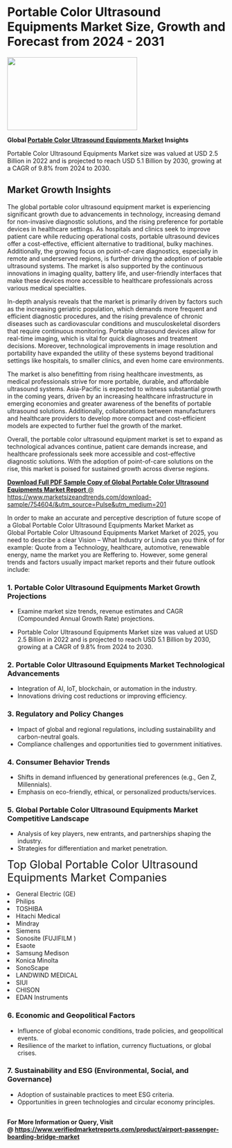<H1>Portable Color Ultrasound Equipments Market Size, Growth and Forecast from 2024 - 2031</H1><img class="aligncenter size-medium wp-image-584254" src="https://thirdeyenews.in/wp-content/uploads/2024/09/Global-Market-Research-300x168.jpeg" alt="" width="300" height="168" /><p><strong>Global&nbsp;<a href="https://www.marketsizeandtrends.com/download-sample/754604/&amp;utm_source=Pulse&amp;utm_medium=201">Portable Color Ultrasound Equipments Market</a> Insights</strong></p><p>Portable Color Ultrasound Equipments Market size was valued at USD 2.5 Billion in 2022 and is projected to reach USD 5.1 Billion by 2030, growing at a CAGR of 9.8% from 2024 to 2030.</p><p><h2>Market Growth Insights</h2> <p>The global portable color ultrasound equipment market is experiencing significant growth due to advancements in technology, increasing demand for non-invasive diagnostic solutions, and the rising preference for portable devices in healthcare settings. As hospitals and clinics seek to improve patient care while reducing operational costs, portable ultrasound devices offer a cost-effective, efficient alternative to traditional, bulky machines. Additionally, the growing focus on point-of-care diagnostics, especially in remote and underserved regions, is further driving the adoption of portable ultrasound systems. The market is also supported by the continuous innovations in imaging quality, battery life, and user-friendly interfaces that make these devices more accessible to healthcare professionals across various medical specialties.</p> <p><a href="#"></a></p> <p>In-depth analysis reveals that the market is primarily driven by factors such as the increasing geriatric population, which demands more frequent and efficient diagnostic procedures, and the rising prevalence of chronic diseases such as cardiovascular conditions and musculoskeletal disorders that require continuous monitoring. Portable ultrasound devices allow for real-time imaging, which is vital for quick diagnoses and treatment decisions. Moreover, technological improvements in image resolution and portability have expanded the utility of these systems beyond traditional settings like hospitals, to smaller clinics, and even home care environments.</p> <p>The market is also benefitting from rising healthcare investments, as medical professionals strive for more portable, durable, and affordable ultrasound systems. Asia-Pacific is expected to witness substantial growth in the coming years, driven by an increasing healthcare infrastructure in emerging economies and greater awareness of the benefits of portable ultrasound solutions. Additionally, collaborations between manufacturers and healthcare providers to develop more compact and cost-efficient models are expected to further fuel the growth of the market.</p> <p>Overall, the portable color ultrasound equipment market is set to expand as technological advances continue, patient care demands increase, and healthcare professionals seek more accessible and cost-effective diagnostic solutions. With the adoption of point-of-care solutions on the rise, this market is poised for sustained growth across diverse regions.</p> <p><a href="#"></p><p><span class=""><strong>Download Full PDF Sample Copy of Global Portable Color Ultrasound Equipments Market Report</strong> @ <a href="https://www.marketsizeandtrends.com/download-sample/754604/&amp;utm_source=Pulse&amp;utm_medium=201" target="_blank">https://www.marketsizeandtrends.com/download-sample/754604/&amp;utm_source=Pulse&amp;utm_medium=201</a></span></p><p>In order to make an accurate and perceptive description of future scope of a Global&nbsp;Portable Color Ultrasound Equipments Market Market as Global&nbsp;Portable Color Ultrasound Equipments Market Market of 2025, you need to describe a clear Vision &ndash; What Industry or Linda can you think of for example: Quote from a Technology, healthcare, automotive, renewable energy, name the market you are Reffering to. However, some general trends and factors usually impact market reports and their future outlook include:</p><h3>1.&nbsp;<strong>Portable Color Ultrasound Equipments Market Growth Projections</strong></h3><ul><li>Examine market size trends, revenue estimates and CAGR (Compounded Annual Growth Rate) projections.</li><li><p>Portable Color Ultrasound Equipments Market size was valued at USD 2.5 Billion in 2022 and is projected to reach USD 5.1 Billion by 2030, growing at a CAGR of 9.8% from 2024 to 2030.</p></li></ul><h3>2.&nbsp;<strong>Portable Color Ultrasound Equipments Market Technological Advancements</strong></h3><ul><li>Integration of AI, IoT, blockchain, or automation in the industry.</li><li>Innovations driving cost reductions or improving efficiency.</li></ul><h3>3.&nbsp;<strong>Regulatory and Policy Changes</strong></h3><ul><li>Impact of global and regional regulations, including sustainability and carbon-neutral goals.</li><li>Compliance challenges and opportunities tied to government initiatives.</li></ul><h3>4.&nbsp;<strong>Consumer Behavior Trends</strong></h3><ul><li>Shifts in demand influenced by generational preferences (e.g., Gen Z, Millennials).</li><li>Emphasis on eco-friendly, ethical, or personalized products/services.</li></ul><h3>5.&nbsp;<strong>Global Portable Color Ultrasound Equipments Market Competitive Landscape</strong></h3><ul><li>Analysis of key players, new entrants, and partnerships shaping the industry.</li><li>Strategies for differentiation and market penetration.</li></ul><p data-pm-slice="1 1 []"><span style="color: inherit; font-family: inherit; font-size: 25px;">Top Global Portable Color Ultrasound Equipments Market Companies</span></p><div class="" data-test-id=""><p><li>General Electric (GE)</li><li> Philips</li><li> TOSHIBA</li><li> Hitachi Medical</li><li> Mindray</li><li> Siemens</li><li> Sonosite (FUJIFILM )</li><li> Esaote</li><li> Samsung Medison</li><li> Konica Minolta</li><li> SonoScape</li><li> LANDWIND MEDICAL</li><li> SIUI</li><li> CHISON</li><li> EDAN Instruments</li></p></div><h3>6.&nbsp;<strong>Economic and Geopolitical Factors</strong></h3><ul><li>Influence of global economic conditions, trade policies, and geopolitical events.</li><li>Resilience of the market to inflation, currency fluctuations, or global crises.</li></ul><h3>7.&nbsp;<strong>Sustainability and ESG (Environmental, Social, and Governance)</strong></h3><ul><li>Adoption of sustainable practices to meet ESG criteria.</li><li>Opportunities in green technologies and circular economy principles.</li></ul><h2><strong style="font-size: 14px;">For More Information or Query, Visit @&nbsp;</strong><a style="background-color: #ffffff; font-size: 14px;" href="https://www.marketsizeandtrends.com/report/portable-color-ultrasound-equipments-market/" target="_blank">https://www.verifiedmarketreports.com/product/airport-passenger-boarding-bridge-market</a></h2>